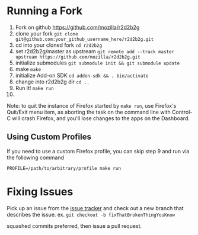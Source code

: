 # Running a Fork #

1. Fork on github https://github.com/mozilla/r2d2b2g
2. clone your fork
`git clone git@github.com:your_github_username_here/r2d2b2g.git`
3. cd into your cloned fork `cd r2d2b2g`
4. set r2d2b2g/master as upstream `git remote add --track master upstream
https://github.com/mozilla/r2d2b2g.git`
5. initialize submodules `git submodule init && git submodule update`
6. make `make`
7. initialize Add-on SDK `cd addon-sdk && . bin/activate`
8. change into r2d2b2g dir `cd ..`
9. Run it! `make run`
10.
Note: to quit the instance of Firefox started by `make run`, use Firefox's
Quit/Exit menu item, as aborting the task on the command line with Control-C
will crash Firefox, and you'll lose changes to the apps on the Dashboard.

## Using Custom Profiles ##

If you need to use a custom Firefox profile, you can skip step 9 and run via
the following command

`PROFILE=/path/to/arbitrary/profile make run`

# Fixing Issues #

Pick up an issue from the
[issue tracker](https://github.com/mozilla/r2d2b2g/issues?state=open) and
check out a new branch that describes the issue.
ex. `git checkout -b fixThatBrokenThingYouKnow`

squashed commits preferred, then issue a pull request.

